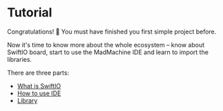 # Tutorial

Congratulations! 👏 You must have finished you first simple project before.

Now it's time to know more about the whole ecosystem – know about SwiftIO board, start to use the MadMachine IDE and learn to import the libraries.

There are three parts:

* [What is SwiftIO](what-is-swiftio.md)
* [How to use IDE](how-to-use-ide.md)
* [Library](libraries.md)









